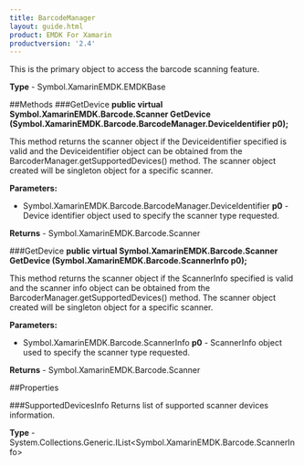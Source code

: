 ```yaml
---
title: BarcodeManager
layout: guide.html 
product: EMDK For Xamarin 
productversion: '2.4' 
---
```

This is the primary object to access the barcode scanning feature.

**Type** - Symbol.XamarinEMDK.EMDKBase

##Methods
###GetDevice
**public virtual Symbol.XamarinEMDK.Barcode.Scanner GetDevice (Symbol.XamarinEMDK.Barcode.BarcodeManager.DeviceIdentifier p0);**

This method returns the scanner object if the Deviceidentifier specified is valid and the Deviceidentifier object can be obtained from the BarcoderManager.getSupportedDevices() method. The scanner object created will be singleton object for a specific scanner.

**Parameters:** 

* Symbol.XamarinEMDK.Barcode.BarcodeManager.DeviceIdentifier **p0** - Device identifier object used to specify the scanner type requested.

**Returns** - Symbol.XamarinEMDK.Barcode.Scanner

###GetDevice
**public virtual Symbol.XamarinEMDK.Barcode.Scanner GetDevice (Symbol.XamarinEMDK.Barcode.ScannerInfo p0);**

This method returns the scanner object if the ScannerInfo specified is valid and the scanner info object can be obtained from the BarcoderManager.getSupportedDevices() method. The scanner object created will be singleton object for a specific scanner.

**Parameters:** 

* Symbol.XamarinEMDK.Barcode.ScannerInfo **p0** - ScannerInfo object used to specify the scanner type requested.

**Returns** - Symbol.XamarinEMDK.Barcode.Scanner

##Properties

###SupportedDevicesInfo
Returns list of supported scanner devices information.

**Type** - System.Collections.Generic.IList<Symbol.XamarinEMDK.Barcode.ScannerInfo>


